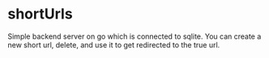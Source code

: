 # shortUrls

Simple backend server on go which is connected to sqlite. You can create a new short url, delete, and use it to get redirected to the true url.
